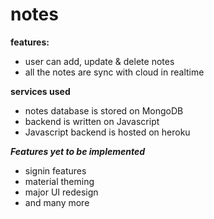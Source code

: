 # notes
**features:**
- user can add, update & delete notes
- all the notes are sync with cloud in realtime

**services used**
- notes database is stored on MongoDB
- backend is written on Javascript
- Javascript backend is hosted on heroku

***Features yet to be implemented***
- signin features
- material theming 
- major UI redesign
- and many more

